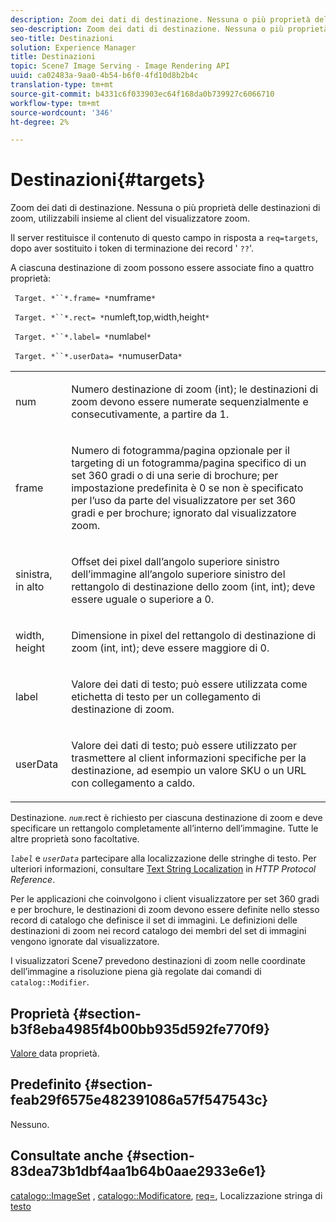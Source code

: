 ```yaml
---
description: Zoom dei dati di destinazione. Nessuna o più proprietà delle destinazioni di zoom, utilizzabili insieme al client del visualizzatore zoom.
seo-description: Zoom dei dati di destinazione. Nessuna o più proprietà delle destinazioni di zoom, utilizzabili insieme al client del visualizzatore zoom.
seo-title: Destinazioni
solution: Experience Manager
title: Destinazioni
topic: Scene7 Image Serving - Image Rendering API
uuid: ca02483a-9aa0-4b54-b6f0-4fd10d8b2b4c
translation-type: tm+mt
source-git-commit: b4331c6f033903ec64f168da0b739927c6066710
workflow-type: tm+mt
source-wordcount: '346'
ht-degree: 2%

---
```



# Destinazioni{#targets}

Zoom dei dati di destinazione. Nessuna o più proprietà delle destinazioni di zoom, utilizzabili insieme al client del visualizzatore zoom.

Il server restituisce il contenuto di questo campo in risposta a `req=targets`, dopo aver sostituito i token di terminazione dei record &#39; `??`&#39;.

A ciascuna destinazione di zoom possono essere associate fino a quattro proprietà:

` Target. *``*.frame= *`numframe`*`

` Target. *``*.rect= *`numleft,top,width,height`*`

` Target. *``*.label= *`numlabel`*`

` Target. *``*.userData= *`numuserData`*`

<table id="simpletable_4C20157A7A444DEB9959B335CAFBAEC8"> 
 <tr class="strow"> 
  <td class="stentry"> <p> <span class="codeph"> <span class="varname"> num  </span> </span> </p> </td> 
  <td class="stentry"> <p>Numero destinazione di zoom (int); le destinazioni di zoom devono essere numerate sequenzialmente e consecutivamente, a partire da 1. </p> </td> 
 </tr> 
 <tr class="strow"> 
  <td class="stentry"> <p> <span class="codeph"> <span class="varname"> frame  </span> </span> </p> </td> 
  <td class="stentry"> <p>Numero di fotogramma/pagina opzionale per il targeting di un fotogramma/pagina specifico di un set 360 gradi o di una serie di brochure; per impostazione predefinita è 0 se non è specificato per l’uso da parte del visualizzatore per set 360 gradi e per brochure; ignorato dal visualizzatore zoom. </p> </td> 
 </tr> 
 <tr class="strow"> 
  <td class="stentry"> <p> <span class="codeph"> <span class="varname"> sinistra, in alto  </span> </span> </p> </td> 
  <td class="stentry"> <p>Offset dei pixel dall’angolo superiore sinistro dell’immagine all’angolo superiore sinistro del rettangolo di destinazione dello zoom (int, int); deve essere uguale o superiore a 0. </p> </td> 
 </tr> 
 <tr class="strow"> 
  <td class="stentry"> <p> <span class="codeph"> <span class="varname"> width, height  </span> </span> </p> </td> 
  <td class="stentry"> <p>Dimensione in pixel del rettangolo di destinazione di zoom (int, int); deve essere maggiore di 0. </p> </td> 
 </tr> 
 <tr class="strow"> 
  <td class="stentry"> <p> <span class="codeph"> <span class="varname"> label  </span> </span> </p> </td> 
  <td class="stentry"> <p>Valore dei dati di testo; può essere utilizzata come etichetta di testo per un collegamento di destinazione di zoom. </p> </td> 
 </tr> 
 <tr class="strow"> 
  <td class="stentry"> <p> <span class="codeph"> <span class="varname"> userData  </span> </span> </p> </td> 
  <td class="stentry"> <p>Valore dei dati di testo; può essere utilizzato per trasmettere al client informazioni specifiche per la destinazione, ad esempio un valore SKU o un URL con collegamento a caldo. </p> </td> 
 </tr> 
</table>

Destinazione. *`num`*.rect è richiesto per ciascuna destinazione di zoom e deve specificare un rettangolo completamente all’interno dell’immagine. Tutte le altre proprietà sono facoltative.

*`label`* e  *`userData`* partecipare alla localizzazione delle stringhe di testo. Per ulteriori informazioni, consultare [Text String Localization](/help/aem-is-ir-api/is-api/http-ref/image-serving-api-ref/c-http-protocol-reference/c-syntax-and-features/r-text-string-localization.md) in *HTTP Protocol Reference*.

Per le applicazioni che coinvolgono i client visualizzatore per set 360 gradi e per brochure, le destinazioni di zoom devono essere definite nello stesso record di catalogo che definisce il set di immagini. Le definizioni delle destinazioni di zoom nei record catalogo dei membri del set di immagini vengono ignorate dal visualizzatore.

I visualizzatori Scene7 prevedono destinazioni di zoom nelle coordinate dell’immagine a risoluzione piena già regolate dai comandi di `catalog::Modifier`.

## Proprietà {#section-b3f8eba4985f4b00bb935d592fe770f9}

[Valore ](/help/aem-is-ir-api/is-api/image-catalog/image-serving-api-ref/c-image-catalog-reference/c-overview/c-common-data-types/r-property-data.md) data proprietà.

## Predefinito {#section-feab29f6575e482391086a57f547543c}

Nessuno.

## Consultate anche {#section-83dea73b1dbf4aa1b64b0aae2933e6e1}

[catalogo::ImageSet](../../../../../../is-api/image-catalog/image-serving-api-ref/c-image-catalog-reference/c-image-svg-data-reference/c-image-data-reference/r-imageset-cat.md#reference-4764d347afd64afdaede9a74c7565256) ,  [catalogo::Modificatore](../../../../../../is-api/image-catalog/image-serving-api-ref/c-image-catalog-reference/c-image-svg-data-reference/c-image-data-reference/r-modifier-cat.md#reference-d2c6884b3a2248fab81a112d27969834),  [req=](/help/aem-is-ir-api/is-api/http-ref/image-serving-api-ref/c-http-protocol-reference/c-command-reference/r-req/r-req.md), Localizzazione stringa di  [testo](/help/aem-is-ir-api/is-api/http-ref/image-serving-api-ref/c-http-protocol-reference/c-syntax-and-features/r-text-string-localization.md)

